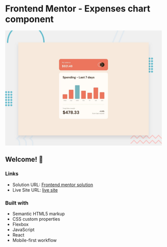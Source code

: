 # Frontend Mentor - Expenses chart component

![Design preview for the Expenses chart component coding challenge](./design/desktop-preview.jpg)

## Welcome! 👋


### Links

- Solution URL: [Frontend mentor solution](https://your-solution-url.com)
- Live Site URL: [live site](https://your-live-site-url.com)


### Built with

- Semantic HTML5 markup
- CSS custom properties
- Flexbox
- JavaScript
- React
- Mobile-first workflow